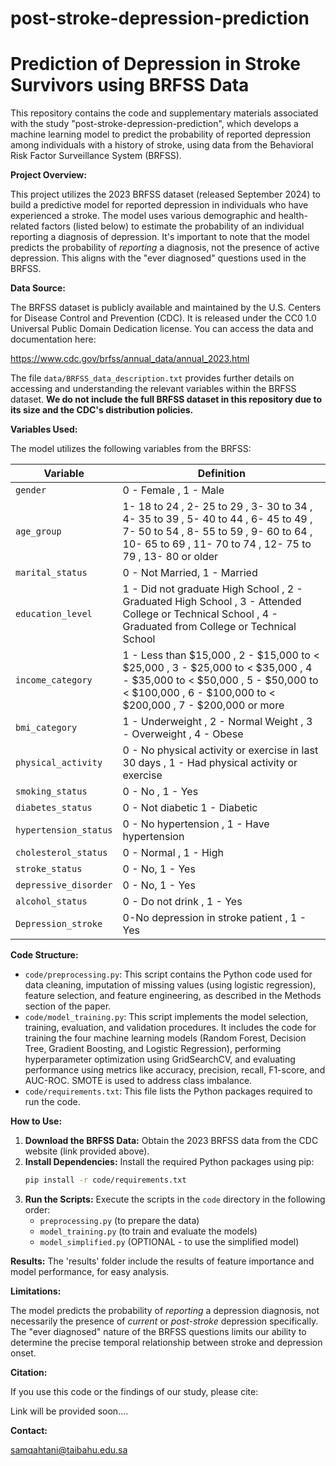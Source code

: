 # post-stroke-depression-prediction
# Prediction of Depression in Stroke Survivors using BRFSS Data

This repository contains the code and supplementary materials associated with the study "post-stroke-depression-prediction", which develops a machine learning model to predict the probability of reported depression among individuals with a history of stroke, using data from the Behavioral Risk Factor Surveillance System (BRFSS).

**Project Overview:**

This project utilizes the 2023 BRFSS dataset (released September 2024) to build a predictive model for reported depression in individuals who have experienced a stroke. The model uses various demographic and health-related factors (listed below) to estimate the probability of an individual reporting a diagnosis of depression.  It's important to note that the model predicts the probability of *reporting* a diagnosis, not the presence of active depression.  This aligns with the "ever diagnosed" questions used in the BRFSS.

**Data Source:**

The BRFSS dataset is publicly available and maintained by the U.S. Centers for Disease Control and Prevention (CDC).  It is released under the CC0 1.0 Universal Public Domain Dedication license.  You can access the data and documentation here:

https://www.cdc.gov/brfss/annual_data/annual_2023.html

The file `data/BRFSS_data_description.txt` provides further details on accessing and understanding the relevant variables within the BRFSS dataset.  **We do not include the full BRFSS dataset in this repository due to its size and the CDC's distribution policies.**

**Variables Used:**

The model utilizes the following variables from the BRFSS:

| Variable             | Definition                                                                                                                                                                        |
|----------------------|-----------------------------------------------------------------------------------------------------------------------------------------------------------------------------------|
| `gender`             | 0 - Female , 1 - Male                                                                                                                                                              |
| `age_group`          | 1- 18 to 24 , 2- 25 to 29 , 3- 30 to 34 , 4- 35 to 39 , 5- 40 to 44 , 6- 45 to 49 , 7- 50 to 54 , 8- 55 to 59 , 9- 60 to 64 , 10- 65 to 69 , 11- 70 to 74 , 12- 75 to 79 , 13- 80 or older |
| `marital_status`     | 0 - Not Married, 1 - Married                                                                                                                                                     |
| `education_level`    | 1 - Did not graduate High School , 2 - Graduated High School , 3 - Attended College or Technical School , 4 - Graduated from College or Technical School                            |
| `income_category`    | 1 - Less than $15,000 , 2 - $15,000 to < $25,000 , 3 - $25,000 to < $35,000 , 4 - $35,000 to < $50,000 , 5 - $50,000 to < $100,000 , 6 - $100,000 to < $200,000 , 7 - $200,000 or more  |
| `bmi_category`       | 1 - Underweight , 2 - Normal Weight , 3 - Overweight , 4 - Obese                                                                                                                |
| `physical_activity`  | 0 - No physical activity or exercise in last 30 days , 1 - Had physical activity or exercise                                                                                      |
| `smoking_status`     | 0 - No , 1 - Yes                                                                                                                                                                  |
| `diabetes_status`    | 0 - Not diabetic 1 - Diabetic                                                                                                                                                     |
| `hypertension_status`| 0 - No hypertension , 1 - Have hypertension                                                                                                                                        |
| `cholesterol_status` | 0 - Normal , 1 - High                                                                                                                                                             |
| `stroke_status`      | 0 - No, 1 - Yes                                                                                                                                                                  |
| `depressive_disorder`| 0 - No, 1 - Yes                                                                                                                                                                  |
| `alcohol_status`     | 0 - Do not drink , 1 - Yes                                                                                                                                                         |
|`Depression_stroke`| 0-No depression in stroke patient , 1 - Yes|

**Code Structure:**

*   `code/preprocessing.py`: This script contains the Python code used for data cleaning, imputation of missing values (using logistic regression), feature selection, and feature engineering, as described in the Methods section of the paper.
*   `code/model_training.py`: This script implements the model selection, training, evaluation, and validation procedures.  It includes the code for training the four machine learning models (Random Forest, Decision Tree, Gradient Boosting, and Logistic Regression), performing hyperparameter optimization using GridSearchCV, and evaluating performance using metrics like accuracy, precision, recall, F1-score, and AUC-ROC.  SMOTE is used to address class imbalance.
* `code/requirements.txt`: This file lists the Python packages required to run the code.

**How to Use:**

1.  **Download the BRFSS Data:** Obtain the 2023 BRFSS data from the CDC website (link provided above).
2.  **Install Dependencies:**  Install the required Python packages using pip:
    ```bash
    pip install -r code/requirements.txt
    ```
3.  **Run the Scripts:** Execute the scripts in the `code` directory in the following order:
    *   `preprocessing.py` (to prepare the data)
    *   `model_training.py` (to train and evaluate the models)
    *   `model_simplified.py` (OPTIONAL - to use the simplified model)

**Results:**
The 'results' folder include the results of feature importance and model performance, for easy analysis.

**Limitations:**

The model predicts the probability of *reporting* a depression diagnosis, not necessarily the presence of *current* or *post-stroke* depression specifically.  The "ever diagnosed" nature of the BRFSS questions limits our ability to determine the precise temporal relationship between stroke and depression onset.

**Citation:**

If you use this code or the findings of our study, please cite:

Link will be provided soon....

**Contact:**

samqahtani@taibahu.edu.sa
